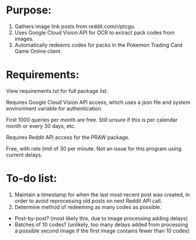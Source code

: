 # Purpose:

1. Gathers image link posts from reddit.com/r/ptcgo.
2. Uses Google Cloud Vision API for OCR to extract pack codes from images.
3. Automatically redeems codes for packs in the Pokemon Trading Card Game Online client.

# Requirements:

View requirements.txt for full package list.

Requires Google Cloud Vision API access, which uses a json file and system environment variable for authentication.

First 1000 queries per month are free. Still unsure if this is per calendar month or every 30 days, etc.

Requires Reddit API access for the PRAW package.

Free, with rate limit of 30 per minute. Not an issue for this program using current delays.

# To-do list:

1. Maintain a timestamp for when the last most-recent post was created, in order to avoid reprocessing old posts on next Reddit API call.
2. Determine method of redeeming as many codes as possible.
  * Post-by-post? (most likely this, due to image processing adding delays)
  * Batches of 10 codes? (unlikely, too many delays added from processing a possible second image if the first image contains fewer than 10 codes)
